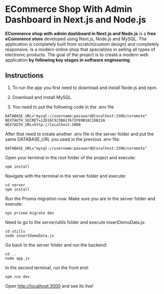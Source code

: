 <h1>ECommerce Shop With Admin Dashboard in Next.js and Node.js</h1>

<p><b>ECommerce shop with admin dashboard in Next.js and Node.js</b> is a <b>free eCommerce store</b> developed using Next.js, Node.js and MySQL. The application is completely built from scratch(custom design) and completely responsive.
Is a modern online shop that specializes in selling all types of electronic products. The goal of the project is to create a modern web application <b>by following key stages in software engineering</b>. 
</p>

<h2>Instructions</h2>
<ol>
  <li><p>To run the app you first need to download and install Node.js and npm.</p></li>
  <li><p>Download and install MySQL.</li>
  <li><p>You need to put the following code in the .env file</p></li>
</ol>

```
DATABASE_URL="mysql://username:password@localhost:3306/nzremote"
NEXTAUTH_SECRET=12D16C923BA17672F89B18C1DB22A
NEXTAUTH_URL=http://localhost:3000
```

<p>After that need to create another .env file in the server folder and put the same DATABASE_URL you used in the previous .env file:</p>

```
DATABASE_URL="mysql://username:password@localhost:3306/nzremote"
```

<p>Open your terminal in the root folder of the project and execute:</p>


```
npm install
```

<p>Navigate with the terminal in the server folder and execute:</p>

```
cd server
npm install
```

<p>Run the Prisma migration now. Make sure you are in the server folder and execute:</p>

```
npx prisma migrate dev
```

<p>Need to go to the server/utills folder and execute insertDemoData.js:</p>

```
cd utills
node insertDemoData.js
```

<p>Go back to the server folder and run the backend:</p>

```
cd ..
node app.js
```

<p>In the second terminal, run the front end:</p>

```
npm run dev
```

<p>Open <a href="http://localhost:3000" target="_blank">http://localhost:3000</a> and see its live!</p>

